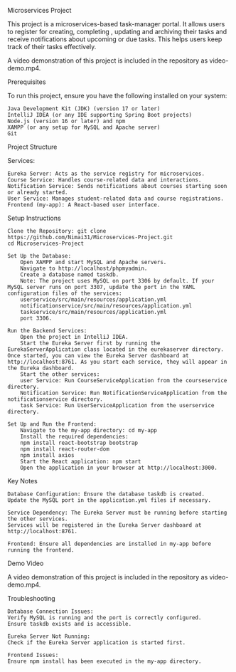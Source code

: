 Microservices Project

This project is a microservices-based task-manager portal. It allows users to register for creating, completing , updating and archiving their tasks and receive notifications about upcoming or due tasks. This helps users keep track of their tasks effectively.

A video demonstration of this project is included in the repository as video-demo.mp4.

Prerequisites

To run this project, ensure you have the following installed on your system:

    Java Development Kit (JDK) (version 17 or later)
    IntelliJ IDEA (or any IDE supporting Spring Boot projects)
    Node.js (version 16 or later) and npm
    XAMPP (or any setup for MySQL and Apache server)
    Git

Project Structure

Services:

    Eureka Server: Acts as the service registry for microservices.
    Course Service: Handles course-related data and interactions.
    Notification Service: Sends notifications about courses starting soon or already started.
    User Service: Manages student-related data and course registrations.
    Frontend (my-app): A React-based user interface.

Setup Instructions

    Clone the Repository: git clone https://github.com/Nimai31/Microservices-Project.git
    cd Microservices-Project

    Set Up the Database:
        Open XAMPP and start MySQL and Apache servers.
        Navigate to http://localhost/phpmyadmin.
        Create a database named taskdb.
        Note: The project uses MySQL on port 3306 by default. If your MySQL server runs on port 3307, update the port in the YAML configuration files of the services:
        userservice/src/main/resources/application.yml
        notificationservice/src/main/resources/application.yml
        taskservice/src/main/resources/application.yml
        port 3306.

    Run the Backend Services:
        Open the project in IntelliJ IDEA.
        Start the Eureka Server first by running the EurekaServerApplication class located in the eurekaserver directory. Once started, you can view the Eureka Server dashboard at http://localhost:8761. As you start each service, they will appear in the Eureka dashboard.
        Start the other services:
        user Service: Run CourseServiceApplication from the courseservice directory.
        Notification Service: Run NotificationServiceApplication from the notificationservice directory.
        task Service: Run UserServiceApplication from the userservice directory.

    Set Up and Run the Frontend:
        Navigate to the my-app directory: cd my-app
        Install the required dependencies:
        npm install react-bootstrap bootstrap
        npm install react-router-dom
        npm install axios
        Start the React application: npm start
        Open the application in your browser at http://localhost:3000.

Key Notes

    Database Configuration: Ensure the database taskdb is created.
    Update the MySQL port in the application.yml files if necessary.

    Service Dependency: The Eureka Server must be running before starting the other services.
    Services will be registered in the Eureka Server dashboard at http://localhost:8761.

    Frontend: Ensure all dependencies are installed in my-app before running the frontend.

Demo Video

A video demonstration of this project is included in the repository as video-demo.mp4.

Troubleshooting

    Database Connection Issues:
    Verify MySQL is running and the port is correctly configured.
    Ensure taskdb exists and is accessible.

    Eureka Server Not Running:
    Check if the Eureka Server application is started first.

    Frontend Issues:
    Ensure npm install has been executed in the my-app directory.
